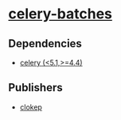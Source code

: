 # [celery-batches](https://pypi.org/project/celery-batches)

## Dependencies
- [celery (<5.1,>=4.4)](packages/c/celery.md)



## Publishers
- [clokep](https://pypi.org/user/clokep)


